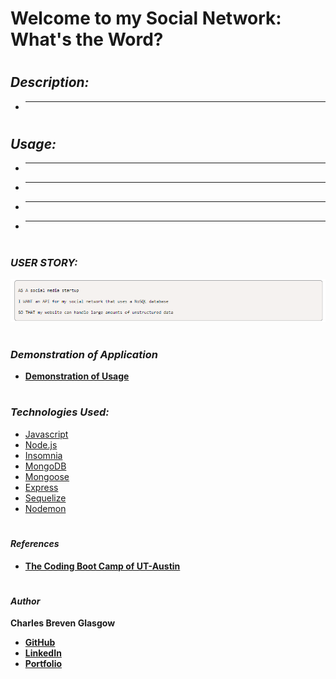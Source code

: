 # **Welcome to my Social Network: What's the Word?**

#

## *Description:*

- ****

#

## *Usage:*

- ****
- ****
- ****
- ****

#

### *USER STORY:*

![User Story](./img/user.story.m18.png)

#

### *Demonstration of Application*

- **[Demonstration of Usage]()**

#

### *Technologies Used:*


* [Javascript](https://www.javascript.com/)
* [Node.js](https://nodejs.org/en/)
* [Insomnia](https://insomnia.rest/products/insomnia)
* [MongoDB](https://www.mongodb.com/)
* [Mongoose](https://mongoosejs.com/docs/)
* [Express](https://expressjs.com/)
* [Sequelize](https://sequelize.org/)
* [Nodemon](https://nodemon.io/)

#

#### *References*

- **[The Coding Boot Camp of UT-Austin](https://techbootcamps.utexas.edu/coding/)**

#

#### *Author*

**Charles Breven Glasgow**

- **[GitHub](https://github.com/Brevenn)**
- **[LinkedIn](https://www.linkedin.com/in/charles-glasgow-7b07a41a3/)**
- **[Portfolio](https://brevenn.github.io/Portfolio-Full-Stack/)**

#